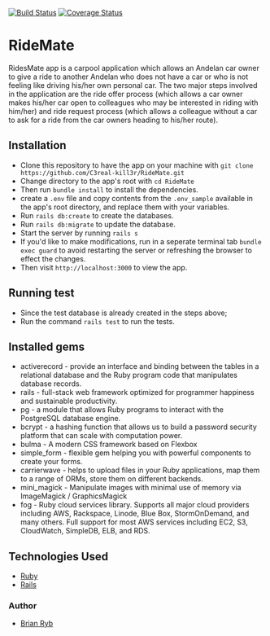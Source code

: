 [![Build Status](https://travis-ci.org/C3real-kill3r/RideMate.svg?branch=develop)](https://travis-ci.org/C3real-kill3r/RideMate)
[![Coverage Status](https://coveralls.io/repos/github/C3real-kill3r/RideMate/badge.svg?branch=develop)](https://coveralls.io/github/C3real-kill3r/RideMate?branch=develop)

# RideMate

RidesMate app is a carpool application which allows an Andelan car owner to give a ride to another Andelan who does not have a car or who is not feeling like driving his/her own personal car. The two major steps involved in the application are the ride offer process (which allows a car owner makes his/her car open to colleagues who may be interested in riding with him/her)  and ride request process (which allows a colleague without a car to ask for a ride from the car owners heading to his/her route).

## Installation

- Clone this repository to have the app on your machine with ```git clone https://github.com/C3real-kill3r/RideMate.git```
- Change directory to the app's root with ```cd RideMate```
- Then run ```bundle install```  to install the dependencies.
- create a ```.env``` file and copy contents from the ```.env_sample``` available in the app's root directory, and replace them with your variables.
- Run ```rails db:create``` to create the databases.
- Run ```rails db:migrate``` to update the database.
- Start the server by running ```rails s```
- If you'd like to make modifications, run in a seperate terminal tab ```bundle exec guard``` to avoid restarting the server or refreshing the browser to effect the changes.
- Then visit ```http://localhost:3000``` to view the app.

## Running test
- Since the test database is already created in the steps above;
- Run the command ```rails test``` to run the tests.

## Installed gems

- activerecord -  provide an interface and binding between the tables in a relational database and the Ruby program code that manipulates database records.
- rails - full-stack web framework optimized for programmer happiness and sustainable productivity.
- pg - a module that allows Ruby programs to interact with the PostgreSQL database engine.
- bcrypt - a hashing function that allows us to build a password security platform that can scale with computation power.
- bulma - A modern CSS framework based on Flexbox
- simple_form - flexible gem helping you with powerful components to create your forms.
- carrierwave - helps to upload files in your Ruby applications, map them to a range of ORMs, store them on different backends.
- mini_magick - Manipulate images with minimal use of memory via ImageMagick / GraphicsMagick
- fog - Ruby cloud services library. Supports all major cloud providers including AWS, Rackspace, Linode, Blue Box, StormOnDemand, and many others. Full support for most AWS services including EC2, S3, CloudWatch, SimpleDB, ELB, and RDS.

## Technologies Used

- [Ruby](https://www.ruby-lang.org/en/)
- [Rails](https://rubyonrails.org/)

### Author

- [Brian Ryb](https://github.com/C3real-kill3r)
